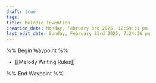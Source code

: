 ```yaml
---
draft: true
tags: 
title: Melodic Invention
creation_date: Monday, February 3rd 2025, 12:59:31 pm
last_edit_date: Sunday, February 23rd 2025, 7:24:36 pm
---
```


%% Begin Waypoint %%
- [[Melody Writing Rules]]

%% End Waypoint %%
